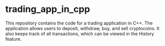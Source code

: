 # trading_app_in_cpp
This repository contains the code for a trading application in C++. The application allows users to deposit, withdraw, buy, and sell cryptocoins. It also keeps track of all transactions, which can be viewed in the History feature.
